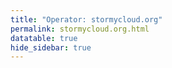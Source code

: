 ```yaml
---
title: "Operator: stormycloud.org"
permalink: stormycloud.org.html
datatable: true
hide_sidebar: true
---
```


<div>                        <script type="text/javascript">window.PlotlyConfig = {MathJaxConfig: 'local'};</script>
        <script src="https://cdn.plot.ly/plotly-2.4.2.min.js"></script>                <div id="8afc954e-3337-4150-9f5d-f87b705dcdfe" class="plotly-graph-div" style="height:100%; width:100%;"></div>            <script type="text/javascript">                                    window.PLOTLYENV=window.PLOTLYENV || {};                                    if (document.getElementById("8afc954e-3337-4150-9f5d-f87b705dcdfe")) {                    Plotly.newPlot(                        "8afc954e-3337-4150-9f5d-f87b705dcdfe",                        [{"name":"exit probability (%)","type":"scatter","x":["2021-10-18","2021-10-19","2021-10-20","2021-10-21","2021-10-22","2021-10-23","2021-10-25","2021-10-27","2021-10-28","2021-10-29","2021-10-31","2021-11-01","2021-11-02","2021-11-03","2021-11-04","2021-11-05","2021-11-06","2021-11-07","2021-11-08","2021-11-09","2021-11-10","2021-11-11","2021-11-12","2021-11-13","2021-11-14","2021-11-15","2021-11-16","2021-11-17","2021-11-19","2021-11-20","2021-11-21","2021-11-22","2021-11-23","2021-11-24","2021-11-25","2021-11-27","2021-11-28","2021-11-29","2021-11-30","2021-12-01","2021-12-02","2021-12-03","2021-12-04","2021-12-05","2021-12-06","2021-12-07","2021-12-08","2021-12-09","2021-12-10","2021-12-11","2021-12-12","2021-12-13","2021-12-14","2021-12-15","2021-12-16","2021-12-17","2021-12-18","2021-12-19","2021-12-20","2021-12-21","2021-12-22","2021-12-23","2021-12-25","2021-12-26","2021-12-27","2021-12-28","2021-12-29","2021-12-30","2021-12-31","2022-01-01","2022-01-02","2022-01-03","2022-01-04","2022-01-05","2022-01-06","2022-01-07","2022-01-08","2022-01-09","2022-01-10","2022-01-11","2022-01-12","2022-01-13","2022-01-14","2022-01-15","2022-01-16","2022-01-17","2022-01-18","2022-01-19","2022-01-20","2022-01-21","2022-01-22","2022-01-23","2022-01-24","2022-01-25","2022-01-26","2022-01-27","2022-01-28","2022-01-29","2022-01-30","2022-01-31","2022-02-01","2022-02-02","2022-02-03","2022-02-04","2022-02-05","2022-02-06","2022-02-07","2022-02-08","2022-02-09","2022-02-10","2022-02-11","2022-02-12","2022-02-13","2022-02-14","2022-02-15","2022-02-16","2022-02-17","2022-02-18","2022-02-19","2022-02-20","2022-02-21","2022-02-22","2022-02-23"],"xaxis":"x","y":[0.0,0.0,0.0,0.0,0.0,0.0,0.03,0.08,0.1,0.12,0.17,0.25,0.26,0.32,0.38,0.46,0.48,0.47,0.47,0.57,0.68,0.7,0.67,0.67,0.7,0.09,0.08,0.08,0.08,0.08,0.07,0.0,0.05,0.06,0.05,0.04,0.04,0.04,0.04,0.0,0.0,0.0,0.0,0.0,null,null,null,0.0,0.02,0.05,0.09,0.15,0.18,0.23,0.3,0.31,0.33,0.41,0.45,0.47,0.49,0.49,0.56,0.59,0.59,0.62,0.64,0.66,0.71,0.75,0.79,0.83,0.89,0.9,0.94,0.93,0.9,0.88,0.94,0.98,0.9,0.72,0.79,0.78,0.74,1.0,0.86,0.86,0.83,0.78,0.54,0.0,0.0,0.0,0.03,0.05,0.0,0.0,0.0,0.09,0.14,0.25,0.28,0.28,0.33,0.29,0.29,0.29,0.29,0.34,0.37,0.4,0.42,0.47,0.0,0.0,0.51,0.5,0.51,0.46,0.45,0.46,0.49],"yaxis":"y"},{"name":"guard probability (%)","type":"scatter","x":["2021-10-18","2021-10-19","2021-10-20","2021-10-21","2021-10-22","2021-10-23","2021-10-25","2021-10-27","2021-10-28","2021-10-29","2021-10-31","2021-11-01","2021-11-02","2021-11-03","2021-11-04","2021-11-05","2021-11-06","2021-11-07","2021-11-08","2021-11-09","2021-11-10","2021-11-11","2021-11-12","2021-11-13","2021-11-14","2021-11-15","2021-11-16","2021-11-17","2021-11-19","2021-11-20","2021-11-21","2021-11-22","2021-11-23","2021-11-24","2021-11-25","2021-11-27","2021-11-28","2021-11-29","2021-11-30","2021-12-01","2021-12-02","2021-12-03","2021-12-04","2021-12-05","2021-12-06","2021-12-07","2021-12-08","2021-12-09","2021-12-10","2021-12-11","2021-12-12","2021-12-13","2021-12-14","2021-12-15","2021-12-16","2021-12-17","2021-12-18","2021-12-19","2021-12-20","2021-12-21","2021-12-22","2021-12-23","2021-12-25","2021-12-26","2021-12-27","2021-12-28","2021-12-29","2021-12-30","2021-12-31","2022-01-01","2022-01-02","2022-01-03","2022-01-04","2022-01-05","2022-01-06","2022-01-07","2022-01-08","2022-01-09","2022-01-10","2022-01-11","2022-01-12","2022-01-13","2022-01-14","2022-01-15","2022-01-16","2022-01-17","2022-01-18","2022-01-19","2022-01-20","2022-01-21","2022-01-22","2022-01-23","2022-01-24","2022-01-25","2022-01-26","2022-01-27","2022-01-28","2022-01-29","2022-01-30","2022-01-31","2022-02-01","2022-02-02","2022-02-03","2022-02-04","2022-02-05","2022-02-06","2022-02-07","2022-02-08","2022-02-09","2022-02-10","2022-02-11","2022-02-12","2022-02-13","2022-02-14","2022-02-15","2022-02-16","2022-02-17","2022-02-18","2022-02-19","2022-02-20","2022-02-21","2022-02-22","2022-02-23"],"xaxis":"x","y":[0.0,0.0,0.0,0.0,0.0,0.0,0.0,0.11,0.29,0.33,0.5,0.54,0.53,0.52,0.56,0.57,0.54,0.2,0.21,0.19,0.2,0.2,0.19,0.19,0.19,0.17,0.34,0.33,0.35,0.35,0.34,0.12,0.16,0.16,0.15,0.14,0.13,0.12,0.08,0.08,0.09,0.08,0.08,0.08,null,null,null,0.0,0.0,0.0,0.0,0.0,0.0,0.0,0.0,0.19,0.19,0.21,0.23,0.21,0.23,0.2,0.18,0.2,0.17,0.17,0.17,0.18,0.17,0.16,0.18,0.21,0.21,0.21,0.2,0.0,0.0,0.0,0.0,0.0,0.0,0.0,0.0,0.0,0.0,0.0,0.0,0.0,0.0,0.0,0.0,0.0,0.0,0.0,0.0,0.0,0.0,0.0,0.0,0.0,0.0,0.0,0.0,0.29,0.29,0.3,0.3,0.3,0.26,0.26,0.23,0.24,0.22,0.23,0.22,0.22,0.05,0.05,0.05,0.05,0.05,0.05,0.05],"yaxis":"y"},{"name":"advertised bandwidth","type":"scatter","x":["2021-10-18","2021-10-19","2021-10-20","2021-10-21","2021-10-22","2021-10-23","2021-10-25","2021-10-27","2021-10-28","2021-10-29","2021-10-31","2021-11-01","2021-11-02","2021-11-03","2021-11-04","2021-11-05","2021-11-06","2021-11-07","2021-11-08","2021-11-09","2021-11-10","2021-11-11","2021-11-12","2021-11-13","2021-11-14","2021-11-15","2021-11-16","2021-11-17","2021-11-19","2021-11-20","2021-11-21","2021-11-22","2021-11-23","2021-11-24","2021-11-25","2021-11-27","2021-11-28","2021-11-29","2021-11-30","2021-12-01","2021-12-02","2021-12-03","2021-12-04","2021-12-05","2021-12-06","2021-12-07","2021-12-08","2021-12-09","2021-12-10","2021-12-11","2021-12-12","2021-12-13","2021-12-14","2021-12-15","2021-12-16","2021-12-17","2021-12-18","2021-12-19","2021-12-20","2021-12-21","2021-12-22","2021-12-23","2021-12-25","2021-12-26","2021-12-27","2021-12-28","2021-12-29","2021-12-30","2021-12-31","2022-01-01","2022-01-02","2022-01-03","2022-01-04","2022-01-05","2022-01-06","2022-01-07","2022-01-08","2022-01-09","2022-01-10","2022-01-11","2022-01-12","2022-01-13","2022-01-14","2022-01-15","2022-01-16","2022-01-17","2022-01-18","2022-01-19","2022-01-20","2022-01-21","2022-01-22","2022-01-23","2022-01-24","2022-01-25","2022-01-26","2022-01-27","2022-01-28","2022-01-29","2022-01-30","2022-01-31","2022-02-01","2022-02-02","2022-02-03","2022-02-04","2022-02-05","2022-02-06","2022-02-07","2022-02-08","2022-02-09","2022-02-10","2022-02-11","2022-02-12","2022-02-13","2022-02-14","2022-02-15","2022-02-16","2022-02-17","2022-02-18","2022-02-19","2022-02-20","2022-02-21","2022-02-22","2022-02-23"],"xaxis":"x","y":[0.0,0.05,0.16,0.25,0.36,0.36,0.71,0.95,1.2,1.44,1.6,1.72,1.94,2.03,2.25,2.32,2.48,2.54,2.7,3.37,3.65,3.78,3.78,3.79,4.04,4.09,3.6,3.73,3.77,3.77,3.75,3.04,3.03,2.26,2.24,2.24,2.23,1.77,1.77,0.81,0.8,0.79,0.8,0.8,0.8,0.44,0.44,0.44,0.67,0.75,1.02,0.68,0.88,1.1,1.22,1.45,1.54,1.64,1.67,1.78,1.82,1.88,1.96,2.04,2.11,2.14,2.15,2.28,2.32,2.42,2.47,2.51,2.6,2.62,2.6,2.7,2.74,2.74,2.81,2.92,3.01,3.02,3.09,3.14,3.18,3.26,3.31,3.32,3.28,3.29,3.26,3.26,3.25,3.25,3.52,3.54,3.57,2.83,1.41,1.35,1.79,1.96,2.07,2.18,2.21,2.21,2.24,2.12,1.91,2.06,2.08,2.13,2.25,2.31,2.28,2.28,2.32,2.29,2.25,2.24,2.33,2.54,2.6],"yaxis":"y2"}],                        {"hovermode":"x","template":{"data":{"bar":[{"error_x":{"color":"#2a3f5f"},"error_y":{"color":"#2a3f5f"},"marker":{"line":{"color":"#E5ECF6","width":0.5},"pattern":{"fillmode":"overlay","size":10,"solidity":0.2}},"type":"bar"}],"barpolar":[{"marker":{"line":{"color":"#E5ECF6","width":0.5},"pattern":{"fillmode":"overlay","size":10,"solidity":0.2}},"type":"barpolar"}],"carpet":[{"aaxis":{"endlinecolor":"#2a3f5f","gridcolor":"white","linecolor":"white","minorgridcolor":"white","startlinecolor":"#2a3f5f"},"baxis":{"endlinecolor":"#2a3f5f","gridcolor":"white","linecolor":"white","minorgridcolor":"white","startlinecolor":"#2a3f5f"},"type":"carpet"}],"choropleth":[{"colorbar":{"outlinewidth":0,"ticks":""},"type":"choropleth"}],"contour":[{"colorbar":{"outlinewidth":0,"ticks":""},"colorscale":[[0.0,"#0d0887"],[0.1111111111111111,"#46039f"],[0.2222222222222222,"#7201a8"],[0.3333333333333333,"#9c179e"],[0.4444444444444444,"#bd3786"],[0.5555555555555556,"#d8576b"],[0.6666666666666666,"#ed7953"],[0.7777777777777778,"#fb9f3a"],[0.8888888888888888,"#fdca26"],[1.0,"#f0f921"]],"type":"contour"}],"contourcarpet":[{"colorbar":{"outlinewidth":0,"ticks":""},"type":"contourcarpet"}],"heatmap":[{"colorbar":{"outlinewidth":0,"ticks":""},"colorscale":[[0.0,"#0d0887"],[0.1111111111111111,"#46039f"],[0.2222222222222222,"#7201a8"],[0.3333333333333333,"#9c179e"],[0.4444444444444444,"#bd3786"],[0.5555555555555556,"#d8576b"],[0.6666666666666666,"#ed7953"],[0.7777777777777778,"#fb9f3a"],[0.8888888888888888,"#fdca26"],[1.0,"#f0f921"]],"type":"heatmap"}],"heatmapgl":[{"colorbar":{"outlinewidth":0,"ticks":""},"colorscale":[[0.0,"#0d0887"],[0.1111111111111111,"#46039f"],[0.2222222222222222,"#7201a8"],[0.3333333333333333,"#9c179e"],[0.4444444444444444,"#bd3786"],[0.5555555555555556,"#d8576b"],[0.6666666666666666,"#ed7953"],[0.7777777777777778,"#fb9f3a"],[0.8888888888888888,"#fdca26"],[1.0,"#f0f921"]],"type":"heatmapgl"}],"histogram":[{"marker":{"pattern":{"fillmode":"overlay","size":10,"solidity":0.2}},"type":"histogram"}],"histogram2d":[{"colorbar":{"outlinewidth":0,"ticks":""},"colorscale":[[0.0,"#0d0887"],[0.1111111111111111,"#46039f"],[0.2222222222222222,"#7201a8"],[0.3333333333333333,"#9c179e"],[0.4444444444444444,"#bd3786"],[0.5555555555555556,"#d8576b"],[0.6666666666666666,"#ed7953"],[0.7777777777777778,"#fb9f3a"],[0.8888888888888888,"#fdca26"],[1.0,"#f0f921"]],"type":"histogram2d"}],"histogram2dcontour":[{"colorbar":{"outlinewidth":0,"ticks":""},"colorscale":[[0.0,"#0d0887"],[0.1111111111111111,"#46039f"],[0.2222222222222222,"#7201a8"],[0.3333333333333333,"#9c179e"],[0.4444444444444444,"#bd3786"],[0.5555555555555556,"#d8576b"],[0.6666666666666666,"#ed7953"],[0.7777777777777778,"#fb9f3a"],[0.8888888888888888,"#fdca26"],[1.0,"#f0f921"]],"type":"histogram2dcontour"}],"mesh3d":[{"colorbar":{"outlinewidth":0,"ticks":""},"type":"mesh3d"}],"parcoords":[{"line":{"colorbar":{"outlinewidth":0,"ticks":""}},"type":"parcoords"}],"pie":[{"automargin":true,"type":"pie"}],"scatter":[{"marker":{"colorbar":{"outlinewidth":0,"ticks":""}},"type":"scatter"}],"scatter3d":[{"line":{"colorbar":{"outlinewidth":0,"ticks":""}},"marker":{"colorbar":{"outlinewidth":0,"ticks":""}},"type":"scatter3d"}],"scattercarpet":[{"marker":{"colorbar":{"outlinewidth":0,"ticks":""}},"type":"scattercarpet"}],"scattergeo":[{"marker":{"colorbar":{"outlinewidth":0,"ticks":""}},"type":"scattergeo"}],"scattergl":[{"marker":{"colorbar":{"outlinewidth":0,"ticks":""}},"type":"scattergl"}],"scattermapbox":[{"marker":{"colorbar":{"outlinewidth":0,"ticks":""}},"type":"scattermapbox"}],"scatterpolar":[{"marker":{"colorbar":{"outlinewidth":0,"ticks":""}},"type":"scatterpolar"}],"scatterpolargl":[{"marker":{"colorbar":{"outlinewidth":0,"ticks":""}},"type":"scatterpolargl"}],"scatterternary":[{"marker":{"colorbar":{"outlinewidth":0,"ticks":""}},"type":"scatterternary"}],"surface":[{"colorbar":{"outlinewidth":0,"ticks":""},"colorscale":[[0.0,"#0d0887"],[0.1111111111111111,"#46039f"],[0.2222222222222222,"#7201a8"],[0.3333333333333333,"#9c179e"],[0.4444444444444444,"#bd3786"],[0.5555555555555556,"#d8576b"],[0.6666666666666666,"#ed7953"],[0.7777777777777778,"#fb9f3a"],[0.8888888888888888,"#fdca26"],[1.0,"#f0f921"]],"type":"surface"}],"table":[{"cells":{"fill":{"color":"#EBF0F8"},"line":{"color":"white"}},"header":{"fill":{"color":"#C8D4E3"},"line":{"color":"white"}},"type":"table"}]},"layout":{"annotationdefaults":{"arrowcolor":"#2a3f5f","arrowhead":0,"arrowwidth":1},"autotypenumbers":"strict","coloraxis":{"colorbar":{"outlinewidth":0,"ticks":""}},"colorscale":{"diverging":[[0,"#8e0152"],[0.1,"#c51b7d"],[0.2,"#de77ae"],[0.3,"#f1b6da"],[0.4,"#fde0ef"],[0.5,"#f7f7f7"],[0.6,"#e6f5d0"],[0.7,"#b8e186"],[0.8,"#7fbc41"],[0.9,"#4d9221"],[1,"#276419"]],"sequential":[[0.0,"#0d0887"],[0.1111111111111111,"#46039f"],[0.2222222222222222,"#7201a8"],[0.3333333333333333,"#9c179e"],[0.4444444444444444,"#bd3786"],[0.5555555555555556,"#d8576b"],[0.6666666666666666,"#ed7953"],[0.7777777777777778,"#fb9f3a"],[0.8888888888888888,"#fdca26"],[1.0,"#f0f921"]],"sequentialminus":[[0.0,"#0d0887"],[0.1111111111111111,"#46039f"],[0.2222222222222222,"#7201a8"],[0.3333333333333333,"#9c179e"],[0.4444444444444444,"#bd3786"],[0.5555555555555556,"#d8576b"],[0.6666666666666666,"#ed7953"],[0.7777777777777778,"#fb9f3a"],[0.8888888888888888,"#fdca26"],[1.0,"#f0f921"]]},"colorway":["#636efa","#EF553B","#00cc96","#ab63fa","#FFA15A","#19d3f3","#FF6692","#B6E880","#FF97FF","#FECB52"],"font":{"color":"#2a3f5f"},"geo":{"bgcolor":"white","lakecolor":"white","landcolor":"#E5ECF6","showlakes":true,"showland":true,"subunitcolor":"white"},"hoverlabel":{"align":"left"},"hovermode":"closest","mapbox":{"style":"light"},"paper_bgcolor":"white","plot_bgcolor":"#E5ECF6","polar":{"angularaxis":{"gridcolor":"white","linecolor":"white","ticks":""},"bgcolor":"#E5ECF6","radialaxis":{"gridcolor":"white","linecolor":"white","ticks":""}},"scene":{"xaxis":{"backgroundcolor":"#E5ECF6","gridcolor":"white","gridwidth":2,"linecolor":"white","showbackground":true,"ticks":"","zerolinecolor":"white"},"yaxis":{"backgroundcolor":"#E5ECF6","gridcolor":"white","gridwidth":2,"linecolor":"white","showbackground":true,"ticks":"","zerolinecolor":"white"},"zaxis":{"backgroundcolor":"#E5ECF6","gridcolor":"white","gridwidth":2,"linecolor":"white","showbackground":true,"ticks":"","zerolinecolor":"white"}},"shapedefaults":{"line":{"color":"#2a3f5f"}},"ternary":{"aaxis":{"gridcolor":"white","linecolor":"white","ticks":""},"baxis":{"gridcolor":"white","linecolor":"white","ticks":""},"bgcolor":"#E5ECF6","caxis":{"gridcolor":"white","linecolor":"white","ticks":""}},"title":{"x":0.05},"xaxis":{"automargin":true,"gridcolor":"white","linecolor":"white","ticks":"","title":{"standoff":15},"zerolinecolor":"white","zerolinewidth":2},"yaxis":{"automargin":true,"gridcolor":"white","linecolor":"white","ticks":"","title":{"standoff":15},"zerolinecolor":"white","zerolinewidth":2}}},"xaxis":{"anchor":"y","domain":[0.0,0.94],"rangeselector":{"buttons":[{"count":7,"label":"week","step":"day","stepmode":"backward"},{"count":1,"label":"month","step":"month","stepmode":"backward"},{"count":6,"label":"6 months","step":"month","stepmode":"backward"},{"count":1,"label":"year","step":"year","stepmode":"backward"},{"step":"all"}]}},"yaxis":{"anchor":"x","domain":[0.0,1.0],"rangemode":"nonnegative","ticksuffix":"%","title":{"text":"exit / guard probability"}},"yaxis2":{"anchor":"x","overlaying":"y","rangemode":"nonnegative","side":"right","ticksuffix":" Gbit/s","title":{"text":"advertised bandwidth"}}},                        {"responsive": true}                    )                };                            </script>        </div>

Only proven relays are included in the graph and table. A proven relay claims to be part of a domain
and can be verified to be part of it via the
["well-known" URL or DNS records](https://nusenu.github.io/ContactInfo-Information-Sharing-Specification/#proof).

<div class="datatable-begin"></div>

| Nickname                                                                |   Mbit/s | Exit   | IPv4                                                   | IPv6                                                               | First Seen   | Tor Version   | AS Name                                    |
|:------------------------------------------------------------------------|---------:|:-------|:-------------------------------------------------------|:-------------------------------------------------------------------|:-------------|:--------------|:-------------------------------------------|
| [StormyCloudInc](w/relay/00B211F85E145B50890633CA9CB6B18262E51CD7.html) |       70 | Y      | [23.128.248.20](https://stat.ripe.net/23.128.248.20)   | [2602:fc05::20](https://stat.ripe.net/2602:fc05::20)               | 2022-01-24   | 0.4.7.3-alpha | [DATAIDEAS-LLC](w/as_number/AS398355)      |
| [StormyCloudInc](w/relay/037A9B1EF680151D1977B52CFFA948819B2F867A.html) |       69 | Y      | [23.128.248.10](https://stat.ripe.net/23.128.248.10)   | [2602:fc05::10](https://stat.ripe.net/2602:fc05::10)               | 2022-01-23   | 0.4.7.3-alpha | [DATAIDEAS-LLC](w/as_number/AS398355)      |
| [StormyCloudInc](w/relay/0A5EE342140AF65850A0D1CCEF0ECB3223AFA24F.html) |       39 | Y      | [23.128.248.31](https://stat.ripe.net/23.128.248.31)   | [2602:fc05::31](https://stat.ripe.net/2602:fc05::31)               | 2022-02-09   | 0.4.7.2-alpha | [DATAIDEAS-LLC](w/as_number/AS398355)      |
| [StormyCloudInc](w/relay/166443CA1BE8020A9479B117E7ADB061CF8F7852.html) |      106 | Y      | [23.128.248.27](https://stat.ripe.net/23.128.248.27)   | [2602:fc05::27](https://stat.ripe.net/2602:fc05::27)               | 2022-01-25   | 0.4.7.3-alpha | [DATAIDEAS-LLC](w/as_number/AS398355)      |
| [StormyCloudInc](w/relay/19B53DE3B97AEE85A90D44F0F06C1AE69FF62237.html) |      121 | N      | [135.181.129.26](https://stat.ripe.net/135.181.129.26) | [2a01:4f9:4b:200d::2](https://stat.ripe.net/2a01:4f9:4b:200d::2)   | 2022-02-01   | 0.4.6.9       | [Hetzner Online GmbH](w/as_number/AS24940) |
| [StormyCloudInc](w/relay/2BC1779CF325C5E4A6C0A5F958E458ED104CCEA7.html) |       72 | Y      | [23.128.248.24](https://stat.ripe.net/23.128.248.24)   | [2602:fc05::24](https://stat.ripe.net/2602:fc05::24)               | 2022-01-25   | 0.4.7.3-alpha | [DATAIDEAS-LLC](w/as_number/AS398355)      |
| [StormyCloudInc](w/relay/2BDDA4D4F0B5ABA0151D1CB539A89070561FB70E.html) |       21 | Y      | [23.128.248.46](https://stat.ripe.net/23.128.248.46)   | [2602:fc05::46](https://stat.ripe.net/2602:fc05::46)               | 2022-02-21   | 0.4.6.9       | [DATAIDEAS-LLC](w/as_number/AS398355)      |
| [StormyCloudInc](w/relay/3AD93704B1EFFA79F2BF09CAB7ADCC334D0BEF7A.html) |       74 | Y      | [23.128.248.16](https://stat.ripe.net/23.128.248.16)   | [2602:fc05::16](https://stat.ripe.net/2602:fc05::16)               | 2022-01-24   | 0.4.7.3-alpha | [DATAIDEAS-LLC](w/as_number/AS398355)      |
| [StormyCloudInc](w/relay/3CDCF690D4EF3501D9C6CC281BEE3ED5B299A82D.html) |       42 | Y      | [23.128.248.33](https://stat.ripe.net/23.128.248.33)   | [2602:fc05::33](https://stat.ripe.net/2602:fc05::33)               | 2022-02-19   | 0.4.6.9       | [DATAIDEAS-LLC](w/as_number/AS398355)      |
| [StormyCloudInc](w/relay/3EF489E1F8EDA383286769CBF90E3CB18B0F71CF.html) |       85 | Y      | [23.128.248.17](https://stat.ripe.net/23.128.248.17)   | [2602:fc05::17](https://stat.ripe.net/2602:fc05::17)               | 2022-01-24   | 0.4.7.3-alpha | [DATAIDEAS-LLC](w/as_number/AS398355)      |
| [StormyCloudInc](w/relay/409E467254EB937F3F31BED3DC664D155064C79E.html) |       27 | Y      | [23.128.248.39](https://stat.ripe.net/23.128.248.39)   | [2602:fc05::39](https://stat.ripe.net/2602:fc05::39)               | 2022-02-21   | 0.4.6.9       | [DATAIDEAS-LLC](w/as_number/AS398355)      |
| [StormyCloudInc](w/relay/41DEB739D6945A0A16E9252D8E72CBF713D191BD.html) |       34 | Y      | [23.128.248.32](https://stat.ripe.net/23.128.248.32)   | [2602:fc05::32](https://stat.ripe.net/2602:fc05::32)               | 2022-02-19   | 0.4.6.9       | [DATAIDEAS-LLC](w/as_number/AS398355)      |
| [StormyCloudInc](w/relay/4B0BC0CD47B93EB98CB2D624C634143F5BD62BF6.html) |       41 | Y      | [23.128.248.30](https://stat.ripe.net/23.128.248.30)   | [2602:fc05::30](https://stat.ripe.net/2602:fc05::30)               | 2022-02-09   | 0.4.7.2-alpha | [DATAIDEAS-LLC](w/as_number/AS398355)      |
| [StormyCloudInc](w/relay/4E6515A5E941C1C5517FB2952972BEB458640BCF.html) |      204 | N      | [144.76.69.140](https://stat.ripe.net/144.76.69.140)   | [2a01:4f8:191:828b::2](https://stat.ripe.net/2a01:4f8:191:828b::2) | 2021-12-09   | 0.4.6.9       | [Hetzner Online GmbH](w/as_number/AS24940) |
| [StormyCloudInc](w/relay/505402046A183ABDEAB90A9C57C323C3B0B72429.html) |       20 | Y      | [23.128.248.40](https://stat.ripe.net/23.128.248.40)   | [2602:fc05::40](https://stat.ripe.net/2602:fc05::40)               | 2022-02-21   | 0.4.6.9       | [DATAIDEAS-LLC](w/as_number/AS398355)      |
| [StormyCloudInc](w/relay/667F755FC8D61303987D3B0554FB5F79ED8BFD21.html) |       32 | Y      | [23.128.248.45](https://stat.ripe.net/23.128.248.45)   | [2602:fc05::45](https://stat.ripe.net/2602:fc05::45)               | 2022-02-21   | 0.4.6.9       | [DATAIDEAS-LLC](w/as_number/AS398355)      |
| [StormyCloudInc](w/relay/688B36D35246AA012F15E5B4482B77F99A7C30E5.html) |       11 | Y      | [23.128.248.34](https://stat.ripe.net/23.128.248.34)   | [2602:fc05::34](https://stat.ripe.net/2602:fc05::34)               | 2022-02-20   | 0.4.6.9       | [DATAIDEAS-LLC](w/as_number/AS398355)      |
| [StormyCloudInc](w/relay/6EA904BE17DB5CF37EB9416ECB73C24A7FED057E.html) |       93 | Y      | [23.128.248.12](https://stat.ripe.net/23.128.248.12)   | [2602:fc05::12](https://stat.ripe.net/2602:fc05::12)               | 2022-01-23   | 0.4.7.3-alpha | [DATAIDEAS-LLC](w/as_number/AS398355)      |
| [StormyCloudInc](w/relay/76B3B62839BC59822FC09C0E80435DD0524083D3.html) |       71 | Y      | [23.128.248.15](https://stat.ripe.net/23.128.248.15)   | [2602:fc05::15](https://stat.ripe.net/2602:fc05::15)               | 2022-01-24   | 0.4.7.3-alpha | [DATAIDEAS-LLC](w/as_number/AS398355)      |
| [StormyCloudInc](w/relay/77122969E45B22F1BD5D1421F200048086E75AF0.html) |       10 | Y      | [23.128.248.49](https://stat.ripe.net/23.128.248.49)   | [2602:fc05::49](https://stat.ripe.net/2602:fc05::49)               | 2022-02-21   | 0.4.6.9       | [DATAIDEAS-LLC](w/as_number/AS398355)      |
| [StormyCloudInc](w/relay/7C7F68333B0E5B4D39B52D88AB864FDF41F998EB.html) |       31 | Y      | [23.128.248.37](https://stat.ripe.net/23.128.248.37)   | [2602:fc05::37](https://stat.ripe.net/2602:fc05::37)               | 2022-02-20   | 0.4.6.9       | [DATAIDEAS-LLC](w/as_number/AS398355)      |
| [StormyCloudInc](w/relay/7E7737831BEEB5EE423F37E127112F1E3C5419CF.html) |       71 | Y      | [23.128.248.18](https://stat.ripe.net/23.128.248.18)   | [2602:fc05::18](https://stat.ripe.net/2602:fc05::18)               | 2022-01-24   | 0.4.7.3-alpha | [DATAIDEAS-LLC](w/as_number/AS398355)      |
| [StormyCloudInc](w/relay/85422BC1612840FA70EB70ECCD9F66D0D397719B.html) |       68 | Y      | [23.128.248.25](https://stat.ripe.net/23.128.248.25)   | [2602:fc05::25](https://stat.ripe.net/2602:fc05::25)               | 2022-01-25   | 0.4.7.3-alpha | [DATAIDEAS-LLC](w/as_number/AS398355)      |
| [StormyCloudInc](w/relay/8B7B790C87496902E834E4B6A9190F9D46022454.html) |       19 | Y      | [23.128.248.36](https://stat.ripe.net/23.128.248.36)   | [2602:fc05::36](https://stat.ripe.net/2602:fc05::36)               | 2022-02-20   | 0.4.6.9       | [DATAIDEAS-LLC](w/as_number/AS398355)      |
| [StormyCloudInc](w/relay/8F32C089CD71D6FB1012FD6EC1EC0438A57F32C5.html) |       70 | Y      | [23.128.248.23](https://stat.ripe.net/23.128.248.23)   | [2602:fc05::23](https://stat.ripe.net/2602:fc05::23)               | 2022-01-25   | 0.4.7.3-alpha | [DATAIDEAS-LLC](w/as_number/AS398355)      |
| [StormyCloudInc](w/relay/8FFA62DEB796D18DA8CAA9A95E0B1F60CDDDCB50.html) |       69 | Y      | [23.128.248.14](https://stat.ripe.net/23.128.248.14)   | [2602:fc05::14](https://stat.ripe.net/2602:fc05::14)               | 2022-01-23   | 0.4.7.3-alpha | [DATAIDEAS-LLC](w/as_number/AS398355)      |
| [StormyCloudInc](w/relay/945FD7E1B45A31037C4C449E166855357B809478.html) |       27 | Y      | [23.128.248.35](https://stat.ripe.net/23.128.248.35)   | [2602:fc05::35](https://stat.ripe.net/2602:fc05::35)               | 2022-02-20   | 0.4.6.9       | [DATAIDEAS-LLC](w/as_number/AS398355)      |
| [StormyCloudInc](w/relay/9ADF5CD338C7961831C8A05877C5A2BAAFC80E23.html) |       20 | Y      | [23.128.248.38](https://stat.ripe.net/23.128.248.38)   | [2602:fc05::38](https://stat.ripe.net/2602:fc05::38)               | 2022-02-21   | 0.4.6.9       | [DATAIDEAS-LLC](w/as_number/AS398355)      |
| [StormyCloudInc](w/relay/A00FAA3F0F84F8B118D337660FF0AA4E3E32AE5A.html) |       77 | Y      | [23.128.248.21](https://stat.ripe.net/23.128.248.21)   | [2602:fc05::21](https://stat.ripe.net/2602:fc05::21)               | 2022-01-25   | 0.4.7.3-alpha | [DATAIDEAS-LLC](w/as_number/AS398355)      |
| [StormyCloudInc](w/relay/A7348BE96DF5BD080A9BA6F87454706BFD75371A.html) |      262 | N      | [144.76.69.140](https://stat.ripe.net/144.76.69.140)   | [2a01:4f8:191:828b::2](https://stat.ripe.net/2a01:4f8:191:828b::2) | 2021-12-09   | 0.4.6.9       | [Hetzner Online GmbH](w/as_number/AS24940) |
| [StormyCloudInc](w/relay/A8587BA166CD99FEFC2A64ECE987E358776908D1.html) |        9 | Y      | [23.128.248.41](https://stat.ripe.net/23.128.248.41)   | [2602:fc05::41](https://stat.ripe.net/2602:fc05::41)               | 2022-02-21   | 0.4.6.9       | [DATAIDEAS-LLC](w/as_number/AS398355)      |
| [StormyCloudInc](w/relay/A88CE4546B3165A03E4099260B93294BE750532A.html) |       67 | Y      | [23.128.248.26](https://stat.ripe.net/23.128.248.26)   | [2602:fc05::26](https://stat.ripe.net/2602:fc05::26)               | 2022-01-25   | 0.4.7.3-alpha | [DATAIDEAS-LLC](w/as_number/AS398355)      |
| [StormyCloudInc](w/relay/B09550F342100A8146AB5270AC557BFCDF233E8E.html) |       10 | Y      | [23.128.248.43](https://stat.ripe.net/23.128.248.43)   | [2602:fc05::43](https://stat.ripe.net/2602:fc05::43)               | 2022-02-21   | 0.4.6.9       | [DATAIDEAS-LLC](w/as_number/AS398355)      |
| [StormyCloudInc](w/relay/BC7ACE7298DF5BC8FFCEA4CF0CB88C97902E4582.html) |       73 | Y      | [23.128.248.29](https://stat.ripe.net/23.128.248.29)   | [2602:fc05::29](https://stat.ripe.net/2602:fc05::29)               | 2022-01-25   | 0.4.7.3-alpha | [DATAIDEAS-LLC](w/as_number/AS398355)      |
| [StormyCloudInc](w/relay/D8773C1BAA890CDEF3B48B5EC5B6AA610735DCAB.html) |       60 | Y      | [23.128.248.22](https://stat.ripe.net/23.128.248.22)   | [2602:fc05::22](https://stat.ripe.net/2602:fc05::22)               | 2022-01-25   | 0.4.7.3-alpha | [DATAIDEAS-LLC](w/as_number/AS398355)      |
| [StormyCloudInc](w/relay/D9F12DAB34FA89A4B529DC6744F60BDFA8104CB3.html) |       10 | Y      | [23.128.248.47](https://stat.ripe.net/23.128.248.47)   | [2602:fc05::47](https://stat.ripe.net/2602:fc05::47)               | 2022-02-21   | 0.4.6.9       | [DATAIDEAS-LLC](w/as_number/AS398355)      |
| [StormyCloudInc](w/relay/DDE988A745422A4BBFF0C1ABFD1777D74BFBC40E.html) |       70 | Y      | [23.128.248.11](https://stat.ripe.net/23.128.248.11)   | [2602:fc05::11](https://stat.ripe.net/2602:fc05::11)               | 2022-01-23   | 0.4.7.3-alpha | [DATAIDEAS-LLC](w/as_number/AS398355)      |
| [StormyCloudInc](w/relay/E64F70B34C41A3AA3EECA5315ECE2BDC1A27F222.html) |        9 | Y      | [23.128.248.44](https://stat.ripe.net/23.128.248.44)   | [2602:fc05::44](https://stat.ripe.net/2602:fc05::44)               | 2022-02-21   | 0.4.6.9       | [DATAIDEAS-LLC](w/as_number/AS398355)      |
| [StormyCloudInc](w/relay/ECFD15D3AEED2FE955D52989F30D2349AE3BE435.html) |       12 | Y      | [23.128.248.42](https://stat.ripe.net/23.128.248.42)   | [2602:fc05::42](https://stat.ripe.net/2602:fc05::42)               | 2022-02-21   | 0.4.6.9       | [DATAIDEAS-LLC](w/as_number/AS398355)      |
| [StormyCloudInc](w/relay/EDD507B5CAAAABFB0F343CF621A202F93CB57CE4.html) |       64 | Y      | [23.128.248.13](https://stat.ripe.net/23.128.248.13)   | [2602:fc05::13](https://stat.ripe.net/2602:fc05::13)               | 2022-01-23   | 0.4.7.3-alpha | [DATAIDEAS-LLC](w/as_number/AS398355)      |
| [StormyCloudInc](w/relay/EFF54875CFED77DDB6260A1A4AD2B0608E3807A1.html) |       72 | Y      | [23.128.248.19](https://stat.ripe.net/23.128.248.19)   | [2602:fc05::19](https://stat.ripe.net/2602:fc05::19)               | 2022-01-24   | 0.4.7.3-alpha | [DATAIDEAS-LLC](w/as_number/AS398355)      |
| [StormyCloudInc](w/relay/F8555980E41FF5D0E2379126DAD74C56FF32DD66.html) |       86 | N      | [135.181.129.26](https://stat.ripe.net/135.181.129.26) | [2a01:4f9:4b:200d::2](https://stat.ripe.net/2a01:4f9:4b:200d::2)   | 2022-02-01   | 0.4.6.9       | [Hetzner Online GmbH](w/as_number/AS24940) |
| [StormyCloudInc](w/relay/F8BDA076BAA2452B7CD885B58863D956883605D6.html) |       73 | Y      | [23.128.248.28](https://stat.ripe.net/23.128.248.28)   | [2602:fc05::28](https://stat.ripe.net/2602:fc05::28)               | 2022-01-25   | 0.4.7.3-alpha | [DATAIDEAS-LLC](w/as_number/AS398355)      |
| [StormyCloudInc](w/relay/F9685EC0F0C054CBD6B0D373550E0025927910B0.html) |       10 | Y      | [23.128.248.48](https://stat.ripe.net/23.128.248.48)   | [2602:fc05::48](https://stat.ripe.net/2602:fc05::48)               | 2022-02-21   | 0.4.6.9       | [DATAIDEAS-LLC](w/as_number/AS398355)      |

<div class="datatable-end"></div> 